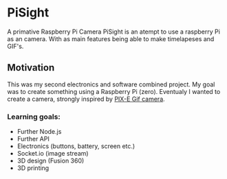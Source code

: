 # PiSight
A primative Raspberry Pi Camera 
PiSight is an atempt to use a raspberry Pi as an camera. With as main features being able to make timelapeses and GIF's.

## Motivation

This was my second electronics and software combined project. My goal was to create something using a Raspberry Pi (zero). 
Eventualy I wanted to create a camera, strongly inspired by [PIX-E Gif camera](https://www.hackster.io/nick-brewer/pix-e-gif-camera-323965 "PIX-E GIF camera project").


### Learning goals:
* Further Node.js
* Further API
* Electronics (buttons, battery, screen etc.)
* Socket.io (image stream)
* 3D design (Fusion 360)
* 3D printing



